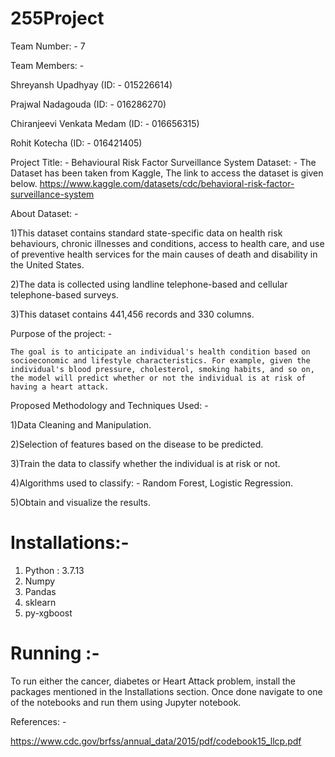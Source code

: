 # 255Project

Team Number: - 7

Team Members: - 

Shreyansh Upadhyay (ID: - 015226614)

Prajwal Nadagouda (ID: - 016286270)

Chiranjeevi Venkata Medam (ID: - 016656315)

Rohit Kotecha (ID: - 016421405)

Project Title: - Behavioural Risk Factor Surveillance System
Dataset: - 
The Dataset has been taken from Kaggle, The link to access the dataset is given below.
https://www.kaggle.com/datasets/cdc/behavioral-risk-factor-surveillance-system

About Dataset: -

1)This dataset contains standard state-specific data on health risk behaviours, chronic illnesses and conditions, access to health care, and use of preventive health services for the main causes of death and disability in the United States. 

2)The data is collected using landline telephone-based and cellular telephone-based surveys.

3)This dataset contains 441,456 records and 330 columns.

Purpose of the project: -
	
	The goal is to anticipate an individual's health condition based on socioeconomic and lifestyle characteristics. For example, given the individual's blood pressure, cholesterol, smoking habits, and so on, the model will predict whether or not the individual is at risk of having a heart attack.	

Proposed Methodology and Techniques Used: -

1)Data Cleaning and Manipulation.

2)Selection of features based on the disease to be predicted.

3)Train the data to classify whether the individual is at risk or not.

4)Algorithms used to classify: - Random Forest, Logistic Regression.

5)Obtain and visualize the results.


# Installations:-

1) Python : 3.7.13
2) Numpy
3) Pandas
4) sklearn
5) py-xgboost

# Running :- 

To run either the cancer, diabetes or Heart Attack problem, install the packages mentioned in the Installations section. Once done navigate to one of the notebooks and run them using Jupyter notebook.


References: -

https://www.cdc.gov/brfss/annual_data/2015/pdf/codebook15_llcp.pdf




